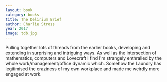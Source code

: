 ```yaml
---
layout: book
category: books
title: The Delirium Brief
author: Charlie Stross
year: 2017
image: tdb.jpg
---
```

Pulling together lots of threads from the earlier books, developing and extending in surprising and intriguing ways. As well as the intersection of mathematics, computers and Lovecraft I find I'm strangely enthralled by the whole work/management/office dynamic which.  Somehow the Laundry has legitimised the craziness of my own workplace and made me weirdly more engaged at work.
